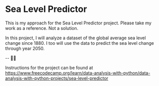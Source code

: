 # Sea Level Predictor

This is my approach for the Sea Level Predictor project. Please take my work as a reference. Not a solution.

In this project, I will analyze a dataset of the global average sea level change since 1880. I too will use the data to predict the sea level change through year 2050.

-- 🫶🏻

Instructions for the project can be found at https://www.freecodecamp.org/learn/data-analysis-with-python/data-analysis-with-python-projects/sea-level-predictor
